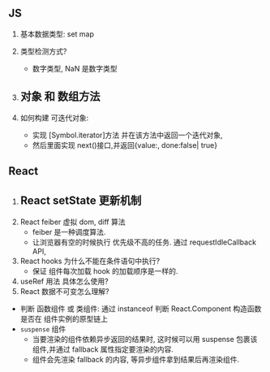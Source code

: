 ## JS

1. 基本数据类型: set map
2. 类型检测方式?
    - 数字类型, NaN 是数字类型
3. ## 对象 和 数组方法
4. 如何构建 可迭代对象:

    - 实现 [Symbol.iterator]方法 并在该方法中返回一个迭代对象,
    - 然后里面实现 next()接口,并返回{value:, done:false| true}

## React

1.  ## React setState 更新机制
2.  React feiber 虚拟 dom, diff 算法
    -   feiber 是一种调度算法.
    -   让浏览器有空的时候执行 优先级不高的任务. 通过 requestIdleCallback API,
3.  React hooks 为什么不能在条件语句中执行?
    -   保证 组件每次加载 hook 的加载顺序是一样的.
4.  useRef 用法 具体怎么使用?
5.  React 数据不可变怎么理解?

-   判断 函数组件 或 类组件: 通过 instanceof 判断 React.Component 构造函数是否在 组件实例的原型链上
-   `suspense` 组件
    -   当要渲染的组件依赖异步返回的结果时, 这时候可以用 suspense 包裹该组件,并通过 fallback 属性指定要渲染的内容.
    -   组件会先渲染 fallback 的内容, 等异步组件拿到结果后再渲染组件.
